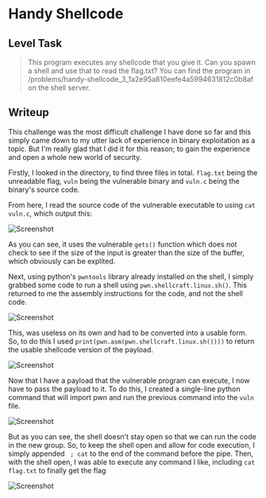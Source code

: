 # Handy Shellcode

## Level Task
> This program executes any shellcode that you give it. Can you spawn a shell and use that to read the flag.txt? You can find the program in /problems/handy-shellcode_3_1a2e95a810eefe4a5994631812c0b8af on the shell server.

## Writeup

This challenge was the most difficult challenge I have done so far and this simply came down to my utter lack of experience in binary exploitation as a topic. But I'm really glad that I did it for this reason; to gain the experience and open a whole new world of security.

Firstly, I looked in the directory, to find three files in total. ```flag.txt``` being the unreadable flag, ```vuln``` being the vulnerable binary and ```vuln.c``` being the binary's source code.

From here, I read the source code of the vulnerable executable to using ```cat vuln.c```, which output this:

![Screenshot](https://i.imgur.com/UbYujN3.png)

As you can see, it uses the vulnerable ```gets()``` function which does not check to see if the size of the input is greater than the size of the buffer, which obviously can be explited.

Next, using python's ```pwntools``` library already installed on the shell, I simply grabbed some code to run a shell using ```pwn.shellcraft.linux.sh()```. This returned to me the assembly instructions for the code, and not the shell code.

![Screenshot](https://i.imgur.com/pQpSZ4V.png)

This, was useless on its own and had to be converted into a usable form. So, to do this I used 
```print(pwn.asm(pwn.shellcraft.linux.sh())))``` to return the usable shellcode version of the payload.

![Screenshot](https://i.imgur.com/cZhoSNV.png)

Now that I have a payload that the vulnerable program can execute, I now have to pass the payload to it. To do this, I created a single-line python command that will import pwn and run the previous command into the ```vuln``` file.

![Screenshot](https://i.imgur.com/fU4lKpO.png)

But as you can see, the shell doesn't stay open so that we can run the code in the new group. So, to keep the shell open and allow for code execution, I simply appended ``` ; cat``` to the end of the command before the pipe. Then, with the shell open, I was able to execute any command I like, including ```cat flag.txt``` to finally get the flag

![Screenshot](https://i.imgur.com/WIgFp9T.png)
